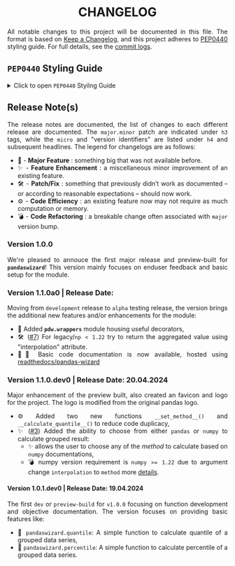 <h1 align = "center">CHANGELOG</h1>

<div align = "justify">

All notable changes to this project will be documented in this file. The format is based on
[Keep a Changelog](https://keepachangelog.com/en/1.1.0/), and this project adheres to [PEP0440](https://peps.python.org/pep-0440/)
styling guide. For full details, see the [commit logs](https://github.com/sharkutilities/pandas-wizard/commits).

## `PEP0440` Styling Guide

<details>
<summary>Click to open <code>PEP0440</code> Styilng Guide</summary>

Packaging for `PyPI` follows the standard PEP0440 styling guide and is implemented by the **`packaging.version.Version`** class. The other
popular versioning scheme is [`semver`](https://semver.org/), but each build has different parts/mapping.
The following table gives a mapping between these two versioning schemes:

<div align = "center">

| `PyPI` Version | `semver` Version |
| :---: | :---: |
| `epoch` | n/a |
| `major` | `major` |
| `minor` | `minor` |
| `micro` | `patch` |
| `pre` | `prerelease` |
| `dev` | `build` |
| `post` | n/a |

</div>

One can use the **`packaging`** version to convert between PyPI to semver and vice-versa. For more information, check
this [link](https://python-semver.readthedocs.io/en/latest/advanced/convert-pypi-to-semver.html).

</details>

## Release Note(s)

The release notes are documented, the list of changes to each different release are documented. The `major.minor` patch are indicated
under `h3` tags, while the `micro` and "version identifiers" are listed under `h4` and subsequent headlines. The legend for
changelogs are as follows:

  * 🎉 - **Major Feature** : something big that was not available before.
  * ✨ - **Feature Enhancement** : a miscellaneous minor improvement of an existing feature.
  * 🛠️ - **Patch/Fix** : something that previously didn’t work as documented – or according to reasonable expectations – should now work.
  * ⚙️ - **Code Efficiency** : an existing feature now may not require as much computation or memory.
  * 💣 - **Code Refactoring** : a breakable change often associated with `major` version bump.

### Version 1.0.0

We're pleased to annouce the first major release and preview-built for **`pandaswizard`**! This version mainly focuses on enduser
feedback and basic setup for the module.

### Version 1.1.0a0 | Release Date:

Moving from `development` release to `alpha` testing release, the version brings the additional new features and/or enhancements for
the module:

  * 🎉 Added **`pdw.wrappers`** module housing useful decorators,
  * 🛠️ ([#7](https://github.com/sharkutilities/pandas-wizard/issues/7)) For legacy/`np < 1.22` try to return the aggregated
    value using "interpolation" attribute.
  * 🎉📃 Basic code documentation is now available, hosted using
    [readthedocs/pandas-wizard](https://pandas-wizard.readthedocs.io/en/latest/index.html)

### Version 1.1.0.dev0 | Release Date: 20.04.2024

Major enhancement of the preview built, also created an favicon and logo for the project. The logo is modified from the original
pandas logo.

  * ⚙️ Added two new functions `__set_method__()` and `__calculate_quantile__()` to reduce code duplicacy,
  * ✨ ([#3](https://github.com/sharkutilities/pandas-wizard/issues/3)) Added the ability to choose from either `pandas` or `numpy`
    to calculate grouped result:
    - ✨ allows the user to choose any of the *method* to calculate based on `numpy` documentations,
    - 💣 numpy version requirement is `numpy >= 1.22` due to argument change `interpolation` to `method`
      more [details](https://github.com/numpy/numpy/issues/21283).

#### Version 1.0.1.dev0 | Release Date: 19.04.2024

The first `dev` or `preview-build` for `v1.0.0` focusing on function development and objective documentation. The version
focuses on providing basic features like:

  * 🎉 `pandaswizard.quantile`: A simple function to calculate quantile of a grouped data series,
  * 🎉 `pandaswizard.percentile`: A simple function to calculate percentile of a grouped data series.

</div>
